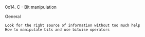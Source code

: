 0x14. C - Bit manipulation

General

    Look for the right source of information without too much help
    How to manipulate bits and use bitwise operators

